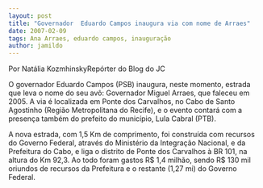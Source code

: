 ```yaml
---
layout: post
title: "Governador  Eduardo Campos inaugura via com nome de Arraes"
date: 2007-02-09
tags: Ana Arraes, eduardo campos, inauguração
author: jamildo
---
```

Por Nat&aacute;lia KozmhinskyRep&oacute;rter do Blog do JC

O governador Eduardo Campos (PSB) inaugura, neste momento, estrada que leva o nome do seu av&ocirc;: Governador Miguel Arraes, que faleceu em 2005. A via &eacute; localizada em Ponte dos Carvalhos, no Cabo de Santo Agostinho (Regi&atilde;o Metropolitana do Recife), e o evento contar&aacute; com a presen&ccedil;a tamb&eacute;m do prefeito do munic&iacute;pio, Lula Cabral (PTB).

A nova estrada, com 1,5 Km de comprimento, foi constru&iacute;da com recursos do Governo Federal, atrav&eacute;s do Minist&eacute;rio da Integra&ccedil;&atilde;o Nacional, e da Prefeitura do Cabo, e liga o distrito de Ponte dos Carvalhos &agrave; BR 101, na altura do Km 92,3. Ao todo foram gastos R$ 1,4 milh&atilde;o, sendo R$ 130 mil oriundos de recursos da Prefeitura e o restante (1,27 mi) do Governo Federal.